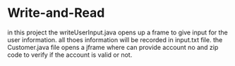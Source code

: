 # Write-and-Read

in this project the writeUserInput.java opens up a frame to give input for the user information.
all thoes information will be recorded in input.txt file. 
the Customer.java file opens a jframe where can provide account no and zip code to verify if the account is valid or not.

